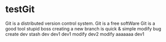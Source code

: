 # testGit
Git is a distributed version control system.
Git is a free softWare
Git is a good tool
stupid boss
creating a new branch is quick & simple
modify bug
create dev
stash dev
dev1
dev1 modify
dev2 modify
aaaaaaa dev1
